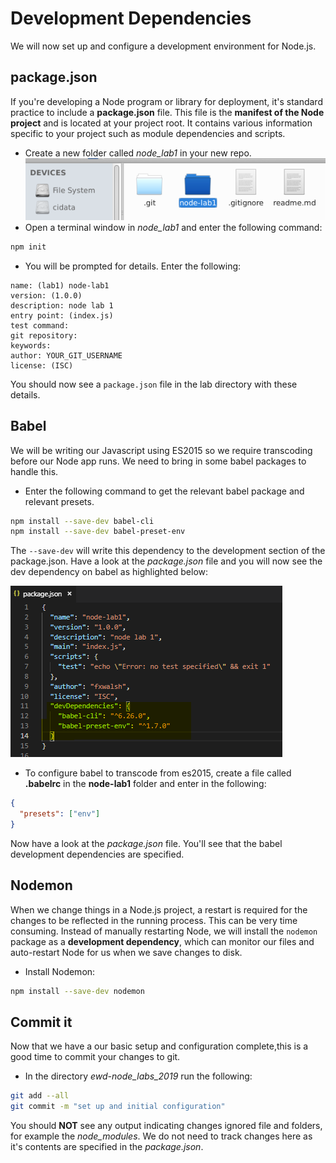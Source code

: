 # Development Dependencies
We will now set up and configure a development environment for Node.js. 


## package.json
If you're developing a Node program or library for deployment, it's standard practice to include a **package.json** file. This file is the **manifest of the Node project** and is located at your project root. It contains various information specific to your project such as module dependencies and scripts. 



- Create a new folder called *node_lab1* in your new repo.
![Empty Local Repo](./img/git_repo_lab1.png)
- Open a terminal window in *node_lab1* and enter the following command:

~~~bash
npm init
~~~

- You will be prompted for details. Enter the following:

~~~
name: (lab1) node-lab1
version: (1.0.0) 
description: node lab 1
entry point: (index.js)
test command:
git repository: 
keywords:
author: YOUR_GIT_USERNAME
license: (ISC)
~~~

You should now see a ``package.json`` file in the lab directory with these details.

## Babel

We will be writing our Javascript using ES2015 so we require transcoding before our Node app runs. We need to bring in some babel packages to handle this.

- Enter the following command to get the relevant babel package and relevant  presets.

~~~bash
npm install --save-dev babel-cli
npm install --save-dev babel-preset-env
~~~

The ``--save-dev`` will write this dependency to the development section of the package.json. Have a look at the *package.json* file and you will now see the dev dependency on babel as highlighted below:

![Development Dependencies](./img/package.PNG)



- To configure babel to transcode from es2015, create a file called **.babelrc** in the **node-lab1** folder and enter in the following:
~~~json
{
  "presets": ["env"]
}
~~~
Now have a look at the  *package.json* file. You'll see that the babel development dependencies are specified.  

## Nodemon
When we change things in a Node.js project, a restart is required for the changes to be reflected in the running process. This can be very time consuming. Instead of manually restarting Node, we will install the ``nodemon`` package as a **development dependency**, which can monitor our files and auto-restart Node for us when we save changes to disk.

- Install Nodemon:
~~~bash
npm install --save-dev nodemon
~~~

## Commit it

Now that we have a our basic setup and configuration complete,this is a good time to commit your changes to git.

- In the directory *ewd-node_labs_2019* run the following:
~~~bash
git add --all
git commit -m "set up and initial configuration"
~~~

You should **NOT** see any output indicating changes ignored file and folders, for example the *node_modules*. We do not need to track changes here as it's contents are specified in the *package.json*.
